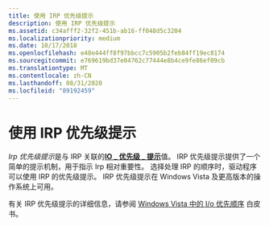 ```yaml
---
title: 使用 IRP 优先级提示
description: 使用 IRP 优先级提示
ms.assetid: c34afff2-32f2-451b-ab16-ff048d5c3204
ms.localizationpriority: medium
ms.date: 10/17/2018
ms.openlocfilehash: e48e444ff8f97bbcc7c5905b2feb84ff19ec8174
ms.sourcegitcommit: e769619bd37e04762c77444e8b4ce9fe86ef09cb
ms.translationtype: MT
ms.contentlocale: zh-CN
ms.lasthandoff: 08/31/2020
ms.locfileid: "89192459"
---
```

# <a name="using-irp-priority-hints"></a>使用 IRP 优先级提示


*Irp 优先级提示*是与 IRP 关联的[**IO \_ 优先级 \_ 提示**](/windows-hardware/drivers/ddi/wdm/ne-wdm-_io_priority_hint)值。 IRP 优先级提示提供了一个简单的提示机制，用于指示 Irp 相对重要性。 选择处理 IRP 的顺序时，驱动程序可以使用 IRP 的优先级提示。 IRP 优先级提示在 Windows Vista 及更高版本的操作系统上可用。

有关 IRP 优先级提示的详细信息，请参阅 [Windows Vista 中的 I/o 优先顺序](https://go.microsoft.com/fwlink/p/?linkid=67877) 白皮书。

 

